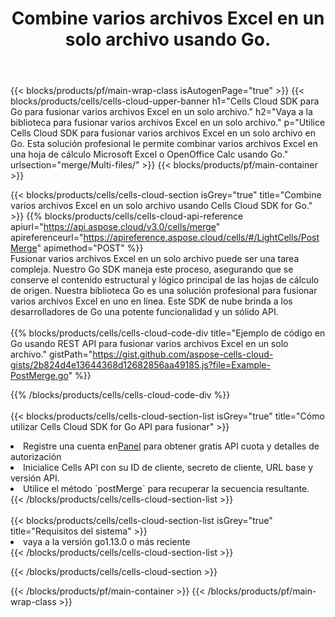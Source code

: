 ﻿---
title:  Combine varios archivos Excel en un solo archivo usando Go.
description:  API y SDK en la nube para fusionar varios archivos Excel mediante Go.
---
{{< blocks/products/pf/main-wrap-class isAutogenPage="true" >}}
{{< blocks/products/cells/cells-cloud-upper-banner h1="Cells Cloud SDK para Go para fusionar varios archivos Excel en un solo archivo." h2="Vaya a la biblioteca para fusionar varios archivos Excel en un solo archivo." p="Utilice Cells Cloud SDK para fusionar varios archivos Excel en un solo archivo en Go. Esta solución profesional le permite combinar varios archivos Excel en una hoja de cálculo Microsoft Excel o OpenOffice Calc usando Go." urlsection="merge/Multi-files/" >}}
{{< blocks/products/pf/main-container >}}

{{< blocks/products/cells/cells-cloud-section isGrey="true" title="Combine varios archivos Excel en un solo archivo usando Cells Cloud SDK for Go." >}}
{{% blocks/products/cells/cells-cloud-api-reference apiurl="https://api.aspose.cloud/v3.0/cells/merge" apireferenceurl="https://apireference.aspose.cloud/cells/#/LightCells/PostMerge" apimethod="POST" %}}
<br/>
Fusionar varios archivos Excel en un solo archivo puede ser una tarea compleja. Nuestro Go SDK maneja este proceso, asegurando que se conserve el contenido estructural y lógico principal de las hojas de cálculo de origen. Nuestra biblioteca Go es una solución profesional para fusionar varios archivos Excel en uno en línea. Este SDK de nube brinda a los desarrolladores de Go una potente funcionalidad y un sólido API.
<br/>
<br/>
{{% blocks/products/cells/cells-cloud-code-div title="Ejemplo de código en Go usando REST API para fusionar varios archivos Excel en un solo archivo." gistPath="https://gist.github.com/aspose-cells-cloud-gists/2b824d4e13644368d12682856aa49185.js?file=Example-PostMerge.go" %}}
  
{{% /blocks/products/cells/cells-cloud-code-div %}}
<br/>
<br/>
{{< blocks/products/cells/cells-cloud-section-list isGrey="true" title="Cómo utilizar Cells Cloud SDK for Go API para fusionar" >}}
<li> Registre una cuenta en<a href="https://dashboard.aspose.cloud/">Panel</a> para obtener gratis API cuota y detalles de autorización</li>
<li>Inicialice Cells API con su ID de cliente, secreto de cliente, URL base y versión API.</li>
<li>Utilice el método `postMerge` para recuperar la secuencia resultante.</li>
{{< /blocks/products/cells/cells-cloud-section-list >}}
<br/>
<br/>
{{< blocks/products/cells/cells-cloud-section-list isGrey="true" title="Requisitos del sistema" >}}
<li>vaya a la versión go1.13.0 o más reciente</li>
{{< /blocks/products/cells/cells-cloud-section-list >}}

{{< /blocks/products/cells/cells-cloud-section >}}

{{< /blocks/products/pf/main-container >}}
{{< /blocks/products/pf/main-wrap-class >}}
